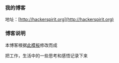 ### 我的博客

地址：[http://hackerspirit.org](http://hackerspirit.org)

### 博客说明

本博客根据[此模板](https://github.com/suyan/suyan.github.io)修改而成

把工作，生活中的一些思考和感悟记录下来